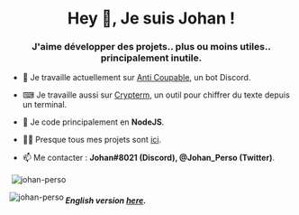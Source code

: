 <h1 align="center">Hey 👋, Je suis Johan !</h1>
<h3 align="center">J'aime développer des projets.. plus ou moins utiles.. principalement inutile.</h3>

- 🔭 Je travaille actuellement sur [Anti Coupable](https://johan-perso.github.io/anticoupable.github.io/), un bot Discord.

- ⌨ Je travaille aussi sur [Crypterm](https://github.com/johan-perso/crypterm), un outil pour chiffrer du texte depuis un terminal.

- 🌱 Je code principalement en **NodeJS**.

- 👨‍💻 Presque tous mes projets sont [ici](https://johan-perso.tk).

- 📫 Me contacter : **Johan#8021 (Discord), @Johan_Perso (Twitter)**.

<p>&nbsp;<img align="center" src="https://github-readme-stats.vercel.app/api?username=johan-perso&show_icons=true&locale=en" alt="johan-perso" /></p>

<p><img align="left" src="https://github-readme-stats.vercel.app/api/top-langs?username=johan-perso&show_icons=true&locale=en&layout=compact" alt="johan-perso" /></p>

##### English version [here](https://github.com/johan-perso/johan-perso/blob/main/README-en.md).
<!-- Fait avec https://rahuldkjain.github.io/gh-profile-readme-generator -->
